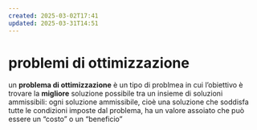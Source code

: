```yaml
---
created: 2025-03-02T17:41
updated: 2025-03-31T14:51
---
```

# problemi di ottimizzazione
un **problema di ottimizzazione** è un tipo di problmea in cui l’obiettivo è trovare la **migliore** soluzione possibile tra un insieme di soluzioni ammissibili: ogni soluzione ammissibile, cioè una soluzione che soddisfa tutte le condizioni imposte dal problema, ha un valore assoiato che può essere un “costo” o un “beneficio”


